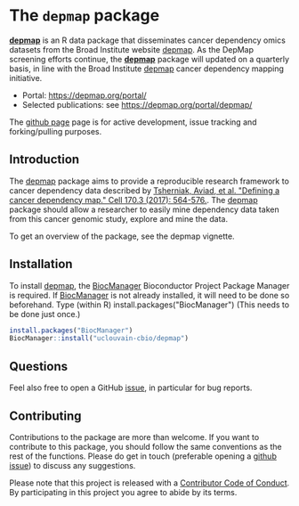 # The `depmap` package

[**depmap**](https://github.com/UCLouvain-CBIO/depmap/) is an R data
package that disseminates cancer dependency omics datasets from the
Broad Institute website
[depmap](https://depmap.org/portal/download/). As the DepMap screening
efforts continue, the
[**depmap**](https://github.com/UCLouvain-CBIO/depmap/) package will
updated on a quarterly basis, in line with the Broad Institute
[depmap](https://depmap.org/portal/download/) cancer dependency
mapping initiative.

- Portal: https://depmap.org/portal/
- Selected publications: see https://depmap.org/portal/depmap/

The [github page](https://github.com/UCLouvain-CBIO/depmap) page is for
active development, issue tracking and forking/pulling purposes.

## Introduction

The [depmap](https://github.com/UCLouvain-CBIO/depmap/) package aims to
provide a reproducible research framework to cancer dependency data
described by [Tsherniak, Aviad, et al. "Defining a cancer dependency
map." Cell 170.3 (2017):
564-576.](https://www.ncbi.nlm.nih.gov/pubmed/28753430). The
[depmap](https://github.com/UCLouvain-CBIO/depmap/) package should allow a
researcher to easily mine dependency data taken from this cancer
genomic study, explore and mine the data.

To get an overview of the package, see the depmap vignette.

## Installation

To install [depmap](https://github.com/UCLouvain-CBIO/depmap/), the
[BiocManager](https://cran.r-project.org/web/packages/BiocManager/index.html)
Bioconductor Project Package Manager is required. If
[BiocManager](https://cran.r-project.org/web/packages/BiocManager/index.html)
is not already installed, it will need to be done so beforehand. Type
(within R) install.packages("BiocManager") (This needs to be done just
once.)

```r
install.packages("BiocManager")
BiocManager::install("uclouvain-cbio/depmap")
```

## Questions

Feel also free to open a GitHub
[issue](https://github.com/UCLouvain-CBIO/depmap/issues), in
particular for bug reports.

## Contributing

Contributions to the package are more than welcome. If you want to
contribute to this package, you should follow the same conventions as
the rest of the functions. Please do get in touch (preferable opening
a [github issue](https://github.com/UCLouvain-CBIO/depmap/issues/)) to
discuss any suggestions.

Please note that this project is released with a
[Contributor Code of Conduct](https://github.com/UCLouvain-CBIO/depmap/blob/master/CONDUCT.md).
By participating in this project you agree to abide by its terms.
